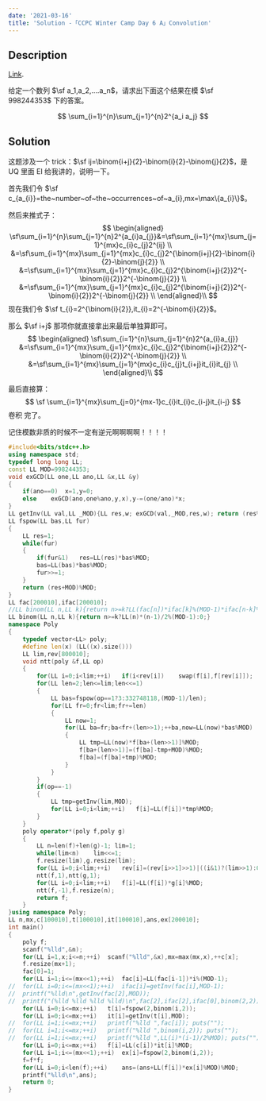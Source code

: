 ```yaml
---
date: '2021-03-16'
title: 'Solution -「CCPC Winter Camp Day 6 A」Convolution'
---
```


## Description

[Link](http://222.180.160.110:1024/problem/28870).

给定一个数列 $\sf a_1,a_2,....a_n$，请求出下面这个结果在模 $\sf 998244353$ 下的答案。

$$
\sum_{i=1}^{n}\sum_{j=1}^{n}2^{a_i a_j}
$$

## Solution

这题涉及一个 trick：$\sf ij=\binom{i+j}{2}-\binom{i}{2}-\binom{j}{2}$，是 UQ 里面 EI 给我讲的，说明一下。

首先我们令 $\sf c_{a_{i}}=the~number~of~the~occurrences~of~a_{i},mx=\max\{a_{i}\}$。

然后来推式子：
$$
\begin{aligned}
\sf\sum_{i=1}^{n}\sum_{j=1}^{n}2^{a_{i}a_{j}}&=\sf\sum_{i=1}^{mx}\sum_{j=1}^{mx}c_{i}c_{j}2^{ij} \\
&=\sf\sum_{i=1}^{mx}\sum_{j=1}^{mx}c_{i}c_{j}2^{\binom{i+j}{2}-\binom{i}{2}-\binom{j}{2}} \\
&=\sf\sum_{i=1}^{mx}\sum_{j=1}^{mx}c_{i}c_{j}2^{\binom{i+j}{2}}2^{-\binom{i}{2}}2^{-\binom{j}{2}} \\
&=\sf\sum_{i=1}^{mx}\sum_{j=1}^{mx}c_{i}c_{j}2^{\binom{i+j}{2}}2^{-\binom{i}{2}}2^{-\binom{j}{2}} \\
\end{aligned}\\
$$
现在我们令 $\sf t_{i}=2^{\binom{i}{2}},it_{i}=2^{-\binom{i}{2}}$。

那么 $\sf i+j$ 那项你就直接拿出来最后单独算即可。
$$
\begin{aligned}
\sf\sum_{i=1}^{n}\sum_{j=1}^{n}2^{a_{i}a_{j}}
&=\sf\sum_{i=1}^{mx}\sum_{j=1}^{mx}c_{i}c_{j}2^{\binom{i+j}{2}}2^{-\binom{i}{2}}2^{-\binom{j}{2}} \\
&=\sf\sum_{i=1}^{mx}\sum_{j=1}^{mx}c_{i}c_{j}t_{i+j}it_{i}it_{j} \\
\end{aligned}\\
$$

最后直接算：
$$
\sf \sum_{i=1}^{mx}\sum_{j=0}^{mx-1}c_{i}it_{i}c_{i-j}it_{i-j}
$$
卷积 完了。

记住模数非质的时候不一定有逆元啊啊啊啊！！！！

```cpp
#include<bits/stdc++.h>
using namespace std;
typedef long long LL;
const LL MOD=998244353;
void exGCD(LL one,LL ano,LL &x,LL &y)
{
	if(ano==0)	x=1,y=0;
	else	exGCD(ano,one%ano,y,x),y-=(one/ano)*x;
}
LL getInv(LL val,LL _MOD){LL res,w; exGCD(val,_MOD,res,w); return (res%_MOD+_MOD)%_MOD;}
LL fspow(LL bas,LL fur)
{
	LL res=1;
	while(fur)
	{
		if(fur&1)	res=LL(res)*bas%MOD;
		bas=LL(bas)*bas%MOD;
		fur>>=1;
	}
	return (res+MOD)%MOD;
}
LL fac[200010],ifac[200010];
//LL binom(LL n,LL k){return n>=k?LL(fac[n])*ifac[k]%(MOD-1)*ifac[n-k]%(MOD-1):0;}
LL binom(LL n,LL k){return n>=k?LL(n)*(n-1)/2%(MOD-1):0;}
namespace Poly
{
	typedef vector<LL> poly;
	#define len(x) (LL((x).size()))
	LL lim,rev[800010];
	void ntt(poly &f,LL op)
	{
		for(LL i=0;i<lim;++i)	if(i<rev[i])	swap(f[i],f[rev[i]]);
		for(LL len=2;len<=lim;len<<=1)
		{
			LL bas=fspow(op==1?3:332748118,(MOD-1)/len);
			for(LL fr=0;fr<lim;fr+=len)
			{
				LL now=1;
				for(LL ba=fr;ba<fr+(len>>1);++ba,now=LL(now)*bas%MOD)
				{
					LL tmp=LL(now)*f[ba+(len>>1)]%MOD;
					f[ba+(len>>1)]=(f[ba]-tmp+MOD)%MOD;
					f[ba]=(f[ba]+tmp)%MOD;
				}
			}
		}
		if(op==-1)
		{
			LL tmp=getInv(lim,MOD);
			for(LL i=0;i<lim;++i)	f[i]=LL(f[i])*tmp%MOD;
		}
	}
	poly operator*(poly f,poly g)
	{
		LL n=len(f)+len(g)-1; lim=1;
		while(lim<n)	lim<<=1;
		f.resize(lim),g.resize(lim);
		for(LL i=0;i<lim;++i)	rev[i]=(rev[i>>1]>>1)|((i&1)?(lim>>1):0);
		ntt(f,1),ntt(g,1);
		for(LL i=0;i<lim;++i)	f[i]=LL(f[i])*g[i]%MOD;
		ntt(f,-1),f.resize(n);
		return f;
	}
}using namespace Poly;
LL n,mx,c[100010],t[100010],it[100010],ans,ex[200010];
int main()
{
	poly f;
	scanf("%lld",&n);
	for(LL i=1,x;i<=n;++i)	scanf("%lld",&x),mx=max(mx,x),++c[x];
	f.resize(mx+1);
	fac[0]=1;
	for(LL i=1;i<=(mx<<1);++i)	fac[i]=LL(fac[i-1])*i%(MOD-1);
//	for(LL i=0;i<=(mx<<1);++i)	ifac[i]=getInv(fac[i],MOD-1);
//	printf("%lld\n",getInv(fac[2],MOD));
//	printf("(%lld %lld %lld %lld)\n",fac[2],ifac[2],ifac[0],binom(2,2));
	for(LL i=0;i<=mx;++i)	t[i]=fspow(2,binom(i,2));
	for(LL i=0;i<=mx;++i)	it[i]=getInv(t[i],MOD);
//	for(LL i=1;i<=mx;++i)	printf("%lld ",fac[i]); puts("");
//	for(LL i=1;i<=mx;++i)	printf("%lld ",binom(i,2)); puts("");
//	for(LL i=1;i<=mx;++i)	printf("%lld ",LL(i)*(i-1)/2%MOD); puts("");
	for(LL i=0;i<=mx;++i)	f[i]=LL(c[i])*it[i]%MOD;
	for(LL i=1;i<=(mx<<1);++i)	ex[i]=fspow(2,binom(i,2));
	f=f*f;
	for(LL i=0;i<len(f);++i)	ans=(ans+LL(f[i])*ex[i]%MOD)%MOD;
	printf("%lld\n",ans);
	return 0;
}
```